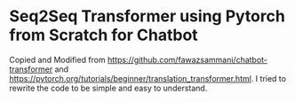 # Seq2Seq Transformer using Pytorch from Scratch for Chatbot

Copied and Modified from https://github.com/fawazsammani/chatbot-transformer and https://pytorch.org/tutorials/beginner/translation_transformer.html.
I tried to rewrite the code to be simple and easy to understand.
